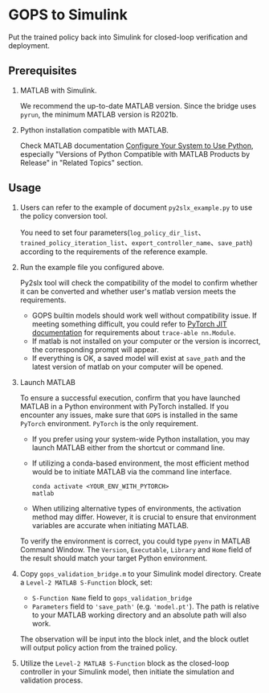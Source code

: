 # GOPS to Simulink

Put the trained policy back into Simulink for closed-loop verification and deployment.
## Prerequisites
1. MATLAB with Simulink.

    We recommend the up-to-date MATLAB version. Since the bridge uses `pyrun`, the minimum MATLAB version is R2021b.

2. Python installation compatible with MATLAB. 

   Check MATLAB documentation [Configure Your System to Use Python](https://www.mathworks.com/help/releases/R2022a/matlab/matlab_external/install-supported-python-implementation.html), especially "Versions of Python Compatible with MATLAB Products by Release" in "Related Topics" section.

## Usage
1. Users can refer to the example of document `py2slx_example.py` to use the policy conversion tool.

    You need to set four parameters(`log_policy_dir_list`、`trained_policy_iteration_list`、`export_controller_name`、`save_path`) according to the requirements of the reference example.


2. Run the example file you configured above.

   Py2slx tool will check the compatibility of the model to confirm whether it can be converted and whether user's matlab version meets the requirements.
   
   - GOPS builtin models should work well without compatibility issue. If meeting something difficult, you could refer to [PyTorch JIT documentation](https://pytorch.org/docs/stable/jit.html) for requirements about `trace-able nn.Module`.
   - If matlab is not installed on your computer or the version is incorrect, the corresponding prompt will appear.
   - If everything is OK, a saved model will exist at `save_path` and the latest version of matlab on your computer will be opened.


3. Launch MATLAB 

   To ensure a successful execution, confirm that you have launched MATLAB in a Python environment with PyTorch installed. If you encounter any issues, make sure that `GOPS` is installed in the same `PyTorch` environment. `PyTorch` is the only requirement.


    - If you prefer using your system-wide Python installation, you may launch MATLAB either from the shortcut or command line.



    - If utilizing a conda-based environment, the most efficient method would be to initiate MATLAB via the command line interface.

        ```shell
        conda activate <YOUR_ENV_WITH_PYTORCH>
        matlab
        ```
    
    - When utilizing alternative types of environments, the activation method may differ. However, it is crucial to ensure that environment variables are accurate when initiating MATLAB.

    To verify the environment is correct, you could type `pyenv` in MATLAB Command Window. The `Version`, `Executable`, `Library` and `Home` field of the result should match your target Python environment.

4. Copy `gops_validation_bridge.m` to your Simulink model directory. Create a `Level-2 MATLAB S-Function` block, set:
    - `S-Function Name` field to `gops_validation_bridge`
    - `Parameters` field to `'save_path'` (e.g. `'model.pt'`). The path is relative to your MATLAB working directory and an absolute path will also work.
    
   The observation will be input into the block inlet, and the block outlet will output policy action from the trained policy.


5. Utilize the `Level-2 MATLAB S-Function` block as the closed-loop controller in your Simulink model, then initiate the simulation and validation process.